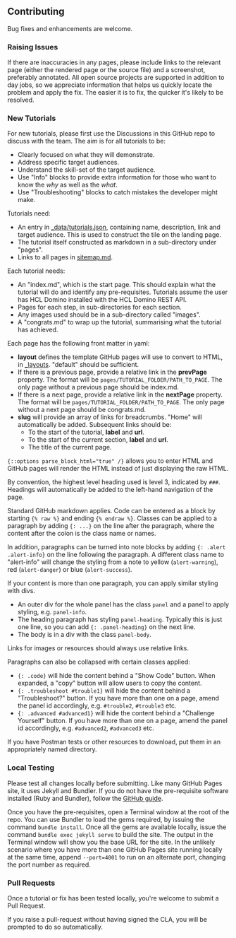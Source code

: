 ## Contributing

Bug fixes and enhancements are welcome.

### Raising Issues

If there are inaccuracies in any pages, please include links to the relevant page (either the rendered page or the source file) and a screenshot, preferably annotated. All open source projects are supported in addition to day jobs, so we appreciate information that helps us quickly locate the problem and apply the fix. The easier it is to fix, the quicker it's likely to be resolved.

### New Tutorials

For new tutorials, please first use the Discussions in this GitHub repo to discuss with the team. The aim is for all tutorials to be:
- Clearly focused on what they will demonstrate.
- Address specific target audiences.
- Understand the skill-set of the target audience.
- Use "Info" blocks to provide extra information for those who want to know the *why* as well as the *what*.
- Use "Troubleshooting" blocks to catch mistakes the developer might make.

Tutorials need:
- An entry in [_data/tutorials.json](_data/tutorials.json), containing name, description, link and target audience. This is used to construct the tile on the landing page.
- The tutorial itself constructed as markdown in a sub-directory under "pages".
- Links to all pages in [sitemap.md](sitemap.md).

Each tutorial needs:
- An "index.md", which is the start page. This should explain what the tutorial will do and identify any pre-requisites. Tutorials assume the user has HCL Domino installed with the HCL Domino REST API.
- Pages for each  step, in sub-directories for each section.
- Any images used should be in a sub-directory called "images".
- A "congrats.md" to wrap up the tutorial, summarising what the tutorial has achieved.

Each page has the following front matter in yaml:
- **layout** defines the template GitHub pages will use to convert to HTML, in [_layouts](/_layouts). "default" should be sufficient.
- If there is a previous page, provide a relative link in the **prevPage** property. The format will be `pages/TUTORIAL_FOLDER/PATH_TO_PAGE`. The only page without a previous page should be index.md. 
- If there is a next page, provide a relative link in the **nextPage** property. The format will be `pages/TUTORIAL_FOLDER/PATH_TO_PAGE`. The only page without a next page should be congrats.md.
- **slug** will provide an array of links for breadcrumbs. "Home" will automatically be added. Subsequent links should be:
  - To the start of the tutorial, **label** and **url**.
  - To the start of the current section, **label** and **url**.
  - The title of the current page.

`{::options parse_block_html="true" /}` allows you to enter HTML and GitHub pages will render the HTML instead of just displaying the raw HTML.

By convention, the highest level heading used is level 3, indicated by `###`. Headings will automatically be added to the left-hand navigation of the page. 

Standard GitHub markdown applies. Code can be entered as a block by starting `{% raw %}` and ending `{% endraw %}`. Classes can be applied to a paragraph by adding `{: ...}` on the line after the paragraph, where the content after the colon is the class name or names.

In addition, paragraphs can be turned into note blocks by adding `{: .alert .alert-info}` on the line following the paragraph. A different class name to "alert-info" will change the styling from a note to yellow (`alert-warning`), red (`alert-danger`) or blue (`alert-success`).

If your content is more than one paragraph, you can apply similar styling with divs.
- An outer div for the whole panel has the class `panel` and a panel to apply styling, e.g. `panel-info`. 
- The heading paragraph has styling `panel-heading`. Typically this is just one line, so you can add `{: .panel-heading}` on the next line.
- The body is in a div with the class `panel-body`.

Links for images or resources should always use relative links.

Paragraphs can also be collapsed with certain classes applied:
- `{: .code}` will hide the content behind a "Show Code" button. When expanded, a "copy" button will allow users to copy the content.
- `{: .troubleshoot #trouble1}` will hide the content behind a "Troubleshoot?" button. If you have more than one on a page, amend the panel id accordingly, e.g. `#trouble2`, `#trouble3` etc.
- `{: .advanced #advanced1}` will hide the content behind a "Challenge Yourself" button. If you have more than one on a page, amend the panel id accordingly, e.g. `#advanced2`, `#advanced3` etc.

If you have Postman tests or other resources to download, put them in an appropriately named directory.

### Local Testing

Please test all changes locally before submitting. Like many GitHub Pages site, it uses Jekyll and Bundler. If you do not have the pre-requisite software installed (Ruby and Bundler), follow the [GitHub guide](https://docs.github.com/en/pages/setting-up-a-github-pages-site-with-jekyll/creating-a-github-pages-site-with-jekyll).

Once you have the pre-requisites, open a Terminal window at the root of the repo. You can use Bundler to load the gems required, by issuing the command `bundle install`. Once all the gems are available locally, issue the command `bundle exec jekyll serve` to build the site. The output in the Terminal window will show you the base URL for the site. In the unlikely scenario where you have more than one GitHub Pages site running locally at the same time, append `--port=4001` to run on an alternate port, changing the port number as required.

### Pull Requests

Once a tutorial or fix has been tested locally, you're welcome to submit a Pull Request.

If you raise a pull-request without having signed the CLA, you will be prompted to do so automatically.